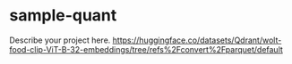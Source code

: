 # sample-quant

Describe your project here.
https://huggingface.co/datasets/Qdrant/wolt-food-clip-ViT-B-32-embeddings/tree/refs%2Fconvert%2Fparquet/default